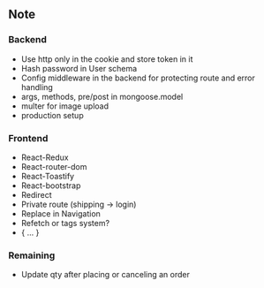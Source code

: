 ## Note

### Backend

-   Use http only in the cookie and store token in it
-   Hash password in User schema
-   Config middleware in the backend for protecting route and error handling
-   args, methods, pre/post in mongoose.model
-   multer for image upload
-   production setup

### Frontend

-   React-Redux
-   React-router-dom
-   React-Toastify
-   React-bootstrap
-   Redirect
-   Private route (shipping -> login)
-   Replace in Navigation
-   Refetch or tags system?
-   { ... }

### Remaining

-   Update qty after placing or canceling an order

